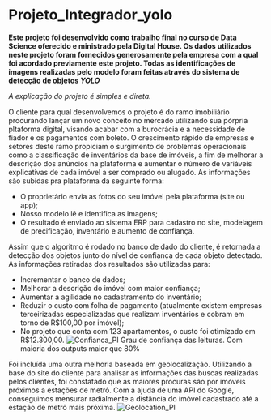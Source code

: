 # Projeto_Integrador_yolo

**Este projeto foi desenvolvido como trabalho final no curso de Data Science oferecido e ministrado pela Digital House. Os dados utilizados neste projeto foram fornecidos generosamente pela empresa com a qual foi acordado previamente este projeto. Todas as identificações de imagens realizadas pelo modelo foram feitas através do sistema de detecção de objetos _YOLO_**

*A explicação do projeto é simples e direta.*

O cliente para qual desenvolvemos o projeto é do ramo imobiliário procurando lançar um novo conceito no mercado utilizando sua pórpria pltaforma digital, visando acabar com a burocrácia e a necessidade de fiador e os pagamentos com boleto.
O crescimento rápido de empresas e setores deste ramo propiciam o surgimento de problemas operacionais como a classificação de inventários da base de imóveis, a fim de melhorar a descrição dos anúncios na plataforma e aumentar o número de variáveis explicativas de cada imóvel a ser comprado ou alugado.
As informações são subidas pra plataforma da seguinte forma:
- O proprietário envia as fotos do seu imóvel pela plataforma (site ou app);
- Nosso modelo lê e identifica as imagens;
- O resultado é enviado ao sistema ERP para cadastro no site, modelagem de precificação, inventário e aumento de confiança.

Assim que o algoritmo é rodado no banco de dado do cliente, é retornada a detecção dos objetos junto do nível de confiança de cada objeto detectado. As informações retiradas dos resultados são utilizadas para:
- Incrementar o banco de dados;
- Melhorar a descrição do imóvel com maior confiança;
- Aumentar a agilidade no cadastramento do inventário;
- Reduzir o custo com folha de pagamento (atualmente existem empresas terceirizadas especializadas que realizam inventários e cobram em torno de R$100,00 por imóvel);
- No projeto que conta com 123 apartamentos, o custo foi otimizado em R$12.300,00.
![Confianca_PI](https://user-images.githubusercontent.com/51931603/116142852-c8e77900-a6b0-11eb-96b4-7dbe975cebe0.jpg)
Grau de confiança das leituras. Com maioria dos outputs maior que 80%

Foi incluída uma outra melhoria baseada em geolocalização. Utilizando a base do site do cliente para analisar as informações das buscas realizadas pelos clientes, foi constatado que as maiores procuras são por imóveis próximos a estações de metrô.
Com a ajuda de uma API do Google, conseguimos mensurar radialmente a distância do imóvel cadastrado até a estação de metrô mais próxima.
![Geolocation_PI](https://user-images.githubusercontent.com/51931603/116143110-1b289a00-a6b1-11eb-82fa-e7013ef7680d.jpg)
